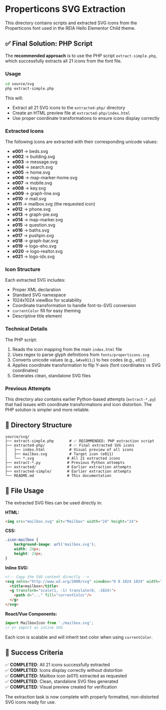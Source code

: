 # Properticons SVG Extraction

This directory contains scripts and extracted SVG icons from the Properticons font used in the REIA Hello Elementor Child theme.

## ✅ Final Solution: PHP Script

The **recommended approach** is to use the PHP script `extract-simple.php`, which successfully extracts all 21 icons from the font file.

### Usage

```bash
cd source/svg
php extract-simple.php
```

This will:
- Extract all 21 SVG icons to the `extracted-php/` directory
- Create an HTML preview file at `extracted-php/index.html`
- Use proper coordinate transformations to ensure icons display correctly

### Extracted Icons

The following icons are extracted with their corresponding unicode values:

- **e001** → beds.svg
- **e002** → building.svg  
- **e003** → message.svg
- **e004** → search.svg
- **e005** → home.svg
- **e006** → map-marker-home.svg
- **e007** → mobile.svg
- **e008** → key.svg
- **e009** → graph-line.svg
- **e010** → mail.svg
- **e011** → mailbox.svg (the requested icon)
- **e012** → phone.svg
- **e013** → graph-pie.svg
- **e014** → map-marker.svg
- **e015** → question.svg
- **e016** → baths.svg
- **e017** → pushpin.svg
- **e018** → graph-bar.svg
- **e019** → logo-eho.svg
- **e020** → logo-realtor.svg
- **e021** → logo-idx.svg

### Icon Structure

Each extracted SVG includes:
- Proper XML declaration
- Standard SVG namespace
- 1024x1024 viewBox for scalability
- Coordinate transformation to handle font-to-SVG conversion
- `currentColor` fill for easy theming
- Descriptive title element

### Technical Details

The PHP script:
1. Reads the icon mapping from the main `index.html` file
2. Uses regex to parse glyph definitions from `fonts/properticons.svg`
3. Converts unicode values (e.g., `&#xe011;`) to hex codes (e.g., `e011`)
4. Applies coordinate transformation to flip Y-axis (font coordinates vs SVG coordinates)
5. Generates clean, standalone SVG files

### Previous Attempts

This directory also contains earlier Python-based attempts (`extract-*.py`) that had issues with coordinate transformations and icon distortion. The PHP solution is simpler and more reliable.

## 📁 Directory Structure

```
source/svg/
├── extract-simple.php       # ✅ RECOMMENDED: PHP extraction script
├── extracted-php/           # ✅ Final extracted SVG icons
│   ├── index.html           # Visual preview of all icons
│   ├── mailbox.svg          # Target icon (e011)
│   └── *.svg               # All 21 extracted icons
├── extract-*.py            # Previous Python attempts
├── extracted/              # Earlier extraction attempts
├── extracted-simple/       # Earlier extraction attempts
└── README.md               # This documentation
```

## 🔧 File Usage

The extracted SVG files can be used directly in:

**HTML:**
```html
<img src="mailbox.svg" alt="Mailbox" width="24" height="24">
```

**CSS:**
```css
.icon-mailbox {
    background-image: url('mailbox.svg');
    width: 24px;
    height: 24px;
}
```

**Inline SVG:**
```html
<!-- Copy the SVG content directly -->
<svg xmlns="http://www.w3.org/2000/svg" viewBox="0 0 1024 1024" width="24" height="24">
  <title>mailbox</title>
  <g transform="scale(1, -1) translate(0, -1024)">
    <path d="..." fill="currentColor"/>
  </g>
</svg>
```

**React/Vue Components:**
```jsx
import MailboxIcon from './mailbox.svg';
// or import as inline SVG
```

Each icon is scalable and will inherit text color when using `currentColor`.

## 🎯 Success Criteria

✅ **COMPLETED**: All 21 icons successfully extracted  
✅ **COMPLETED**: Icons display correctly without distortion  
✅ **COMPLETED**: Mailbox icon (e011) extracted as requested  
✅ **COMPLETED**: Clean, standalone SVG files generated  
✅ **COMPLETED**: Visual preview created for verification  

The extraction task is now complete with properly formatted, non-distorted SVG icons ready for use.
